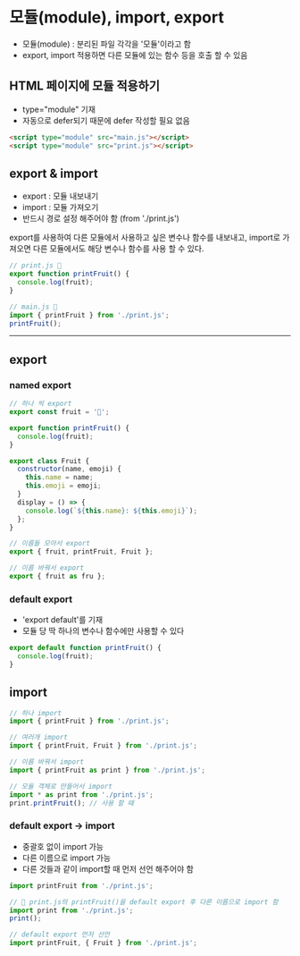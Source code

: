 # 모듈(module), import, export

- 모듈(module) : 분리된 파일 각각을 '모듈'이라고 함
- export, import 적용하면 다른 모듈에 있는 함수 등을 호출 할 수 있음

## HTML 페이지에 모듈 적용하기

- type="module" 기재
- 자동으로 defer되기 때문에 defer 작성할 필요 없음

```html
<script type="module" src="main.js"></script>
<script type="module" src="print.js"></script>
```

## export & import

- export : 모듈 내보내기
- import : 모듈 가져오기
- 반드시 경로 설정 해주어야 함 (from './print.js')

export를 사용하여 다른 모듈에서 사용하고 싶은 변수나 함수를 내보내고, import로 가져오면 다른 모듈에서도 해당 변수나 함수를 사용 할 수 있다.

```javascript
// print.js 📁
export function printFruit() {
  console.log(fruit);
}

// main.js 📁
import { printFruit } from './print.js';
printFruit();
```

<hr>

## export

### named export

```javascript
// 하나 씩 export
export const fruit = '🍎';

export function printFruit() {
  console.log(fruit);
}

export class Fruit {
  constructor(name, emoji) {
    this.name = name;
    this.emoji = emoji;
  }
  display = () => {
    console.log(`${this.name}: ${this.emoji}`);
  };
}

// 이름들 모아서 export
export { fruit, printFruit, Fruit };

// 이름 바꿔서 export
export { fruit as fru };
```

### default export

- 'export default'를 기재
- 모듈 당 딱 하나의 변수나 함수에만 사용할 수 있다

```javascript
export default function printFruit() {
  console.log(fruit);
}
```

## import

```javascript
// 하나 import
import { printFruit } from './print.js';

// 여러개 import
import { printFruit, Fruit } from './print.js';

// 이름 바꿔서 import
import { printFruit as print } from './print.js';

// 모듈 객체로 만들어서 import
import * as print from './print.js';
print.printFruit(); // 사용 할 때
```

### default export -> import

- 중괄호 없이 import 가능
- 다른 이름으로 import 가능
- 다른 것들과 같이 import할 때 먼저 선언 해주어야 함

```javascript
import printFruit from './print.js';

// 📁 print.js의 printFruit()을 default export 후 다른 이름으로 import 함
import print from './print.js';
print();

// default export 먼저 선언
import printFruit, { Fruit } from './print.js';
```
